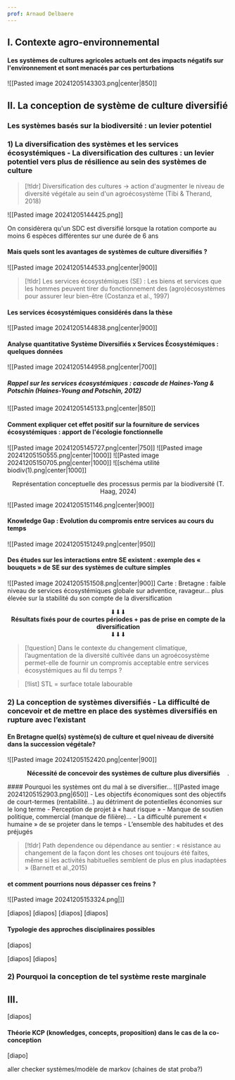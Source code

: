 ```yaml
---
prof: Arnaud Delbaere
---
```


## I. Contexte agro-environnemental

#### Les systèmes de cultures agricoles actuels ont des impacts négatifs sur l'environnement et sont menacés par ces perturbations
![[Pasted image 20241205143303.png|center|850]]

## II. La conception de système de culture diversifié
### Les systèmes basés sur la biodiversité : un levier potentiel 

### 1) La diversification des systèmes et les services écosystémiques - La diversification des cultures : un levier potentiel vers plus de résilience au sein des systèmes de culture

>[!tldr] Diversification des cultures -> action d'augmenter le niveau de diversité végétale au sein d'un agroécosystème (Tibi & Therand, 2018)

![[Pasted image 20241205144425.png]]

On considèrera qu'un SDC est diversifié lorsque la rotation comporte au moins 6 espèces différentes sur une durée de 6 ans

#### Mais quels sont les avantages de systèmes de culture diversifiés ?

![[Pasted image 20241205144533.png|center|900]]
>[!tldr] Les services écosystémiques (SE) : 
>Les biens et services que les hommes peuvent tirer du fonctionnement des (agro)écosystèmes pour assurer leur bien-être (Costanza et al., 1997)

#### Les services écosystémiques considérés dans la thèse
![[Pasted image 20241205144838.png|center|900]]
#### Analyse quantitative Système Diversifiés x Services Écosystémiques : quelques données
![[Pasted image 20241205144958.png|center|700]]
##### Rappel sur les services écosystémiques : cascade de Haines-Yong & Potschin (Haines-Young and Potschin, 2012) 
![[Pasted image 20241205145133.png|center|850]]

#### Comment expliquer cet effet positif sur la fourniture de services écosystémiques : apport de l'écologie fonctionnelle
![[Pasted image 20241205145727.png|center|750]]
![[Pasted image 20241205150555.png|center|1000]]
![[Pasted image 20241205150705.png|center|1000]]
![[schéma utilité biodiv(1).png|center|1000]]
<center>Représentation conceptuelle des processus permis par la biodiversité (T. Haag, 2024)</center>

![[Pasted image 20241205151146.png|center|900]]
#### Knowledge Gap : Evolution du compromis entre services au cours du temps
![[Pasted image 20241205151249.png|center|950]]
#### Des études sur les interactions entre SE existent : exemple des « bouquets » de SE sur des systèmes de culture simples
![[Pasted image 20241205151508.png|center|900]]
Carte : Bretagne : faible niveau de services écosystémiques globale sur adventice, ravageur... plus élevée sur la stabilité du son compte de la diversification
<center>⬇⬇⬇</center>
<center><b>Résultats fixés pour de courtes périodes + pas de prise en compte de  la diversification</b></center>
<center>⬇⬇⬇</center>

>[!question] Dans le contexte du changement climatique, l’augmentation de la diversité cultivée dans un agroécosystème permet-elle de fournir un compromis acceptable entre services écosystémiques au fil du temps ?



>[!list] STL = surface totale labourable

### 2)  La conception de systèmes diversifiés - La difficulté de concevoir et de mettre en place des systèmes diversifiés en rupture avec l’existant

#### En Bretagne quel(s) système(s) de culture et quel niveau de diversité dans la succession végétale?
![[Pasted image 20241205152420.png|center|900]]
<p align="right"><b>Nécessité de concevoir des systèmes de culture plus diversifiés  &nbsp;&nbsp;&nbsp; </b>.</p>
#### Pourquoi les systèmes ont du mal à se diversifier...
![[Pasted image 20241205152903.png|650]]
- Les objectifs économiques sont des objectifs de court-termes (rentabilité...) au détriment de potentielles économies sur le long terme
	- Perception de projet à « haut risque »
- Manque de soutien politique, commercial (manque de filière)...
- La difficulté purement « humaine » de se projeter dans le temps
- L’ensemble des habitudes et des préjugés

>[!tldr] Path dependence ou dépendance au sentier : 
>« résistance au changement de la façon dont les choses ont toujours été faites, même si les activités habituelles semblent de plus en plus inadaptées » (Barnett et al.,2015)

#### et comment pourrions nous dépasser ces freins ?
![[Pasted image 20241205153324.png|]]


[diapos]
[diapos]
[diapos]
[diapos]



#### Typologie des approches disciplinaires possibles

[diapos]


[diapos]
[diapos]




### 2) Pourquoi la conception de tel système reste marginale





## III. 

[diapos]

#### Théorie KCP (knowledges, concepts, proposition) dans le cas de la co-conception
[diapo]





























aller checker systèmes/modèle de markov (chaines de stat proba?)